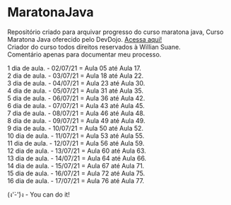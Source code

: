 # MaratonaJava
Repositório criado para arquivar progresso do curso maratona java, 
Curso Maratona Java oferecido pelo DevDojo. <a href="https://youtube.com/playlist?list=PL62G310vn6nHrMr1tFLNOYP_c73m6nAzL"> Acessa aqui!<a/></br>
Criador do curso todos direitos reservados à Willian Suane.
  </br>
Comentário apenas para documentar meu processo.

1 dia de aula. - 02/07/21 = Aula 05 até Aula 17.</br> 
2 dia de aula. - 03/07/21 = Aula 18 até Aula 22.</br>
3 dia de aula. - 04/07/21 = Aula 23 até Aula 30.</br>
4 dia de aula. - 05/07/21 = Aula 31 até Aula 35.</br>
5 dia de aula. - 06/07/21 = Aula 36 até Aula 42.</br>
6 dia de aula. - 07/07/21 = Aula 43 até Aula 45.</br>
7 dia de aula. - 08/07/21 = Aula 46 até Aula 48.</br>
8 dia de aula. - 09/07/21 = Aula 49 até Aula 49.</br>
9 dia de aula. - 10/07/21 = Aula 50 até Aula 52.</br>
10 dia de aula. - 11/07/21 = Aula 53 até Aula 55.</br>
11 dia de aula. - 12/07/21 = Aula 56 até Aula 59.</br>
12 dia de aula. - 13/07/21 = Aula 60 até Aula 63.</br>
13 dia de aula. - 14/07/21 = Aula 64 até Aula 66.</br>
14 dia de aula. - 15/07/21 = Aula 67 até Aula 71.</br>
15 dia de aula. - 16/07/21 = Aula 72 até Aula 75.</br>
16 dia de aula. - 17/07/21 = Aula 76 até Aula 77.</br>













(ง'̀-'́)ง - You can do it!
